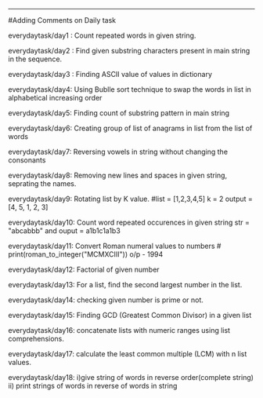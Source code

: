 ---------------------------------------------------------------------------------------------------------------------------------------------------------------------------------
#Adding Comments on Daily task

everydaytask/day1 : Count repeated words in given string.

everydaytask/day2 : Find given substring characters present in main string in the sequence.

everydaytask/day3 : Finding ASCII value of values in dictionary

everydaytask/day4: Using Bublle sort technique to swap the words in list in alphabetical increasing order

everydaytask/day5: Finding count of substring pattern in main string

everydaytask/day6: Creating group of list of anagrams in list from the list of words

everydaytask/day7: Reversing vowels in string without changing the consonants

everydaytask/day8: Removing new lines and spaces in given string, seprating the names.

everydaytask/day9: Rotating list by K value. #list = [1,2,3,4,5] k = 2 output = [4, 5, 1, 2, 3]
      
everydaytask/day10: Count word repeated occurences in given string str = "abcabbb" and ouput = a1b1c1a1b3

everydaytask/day11: Convert Roman numeral values to numbers # print(roman_to_integer("MCMXCIII"))  o/p - 1994

everydaytask/day12: Factorial of given number

everydaytask/day13: For a list, find the second largest number in the list.

everydaytask/day14: checking given number is prime or not.

everydaytask/day15: Finding GCD (Greatest Common Divisor) in a given list 

everydaytask/day16: concatenate lists with numeric ranges using list comprehensions.

everydaytask/day17: calculate the least common multiple (LCM) with n list values.

everydaytask/day18: i)give string of words in reverse order(complete string) ii) print strings of words in reverse of words in string
